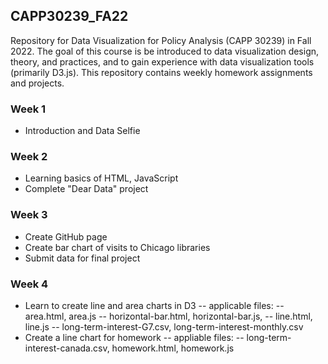 ## CAPP30239_FA22

Repository for Data Visualization for Policy Analysis (CAPP 30239) in Fall 2022.
The goal of this course is be introduced to data visualization design, theory, and practices, and to gain experience with data visualization tools (primarily D3.js).
This repository contains weekly homework assignments and projects.

### Week 1 
- Introduction and Data Selfie

### Week 2
- Learning basics of HTML, JavaScript
- Complete "Dear Data" project

### Week 3
- Create GitHub page 
- Create bar chart of visits to Chicago libraries
- Submit data for final project

### Week 4
- Learn to create line and area charts in D3
  -- applicable files:
      -- area.html, area.js
      -- horizontal-bar.html, horizontal-bar.js,
      -- line.html, line.js
      -- long-term-interest-G7.csv, long-term-interest-monthly.csv
 - Create a line chart for homework
  -- appliable files:
    -- long-term-interest-canada.csv, homework.html, homework.js
  
